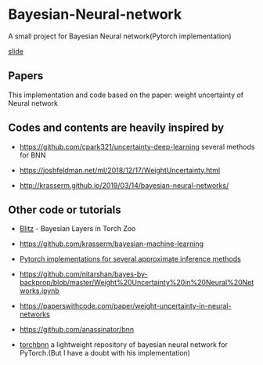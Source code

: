 # Bayesian-Neural-network
A small project for Bayesian Neural network(Pytorch implementation)

[slide](https://drive.google.com/open?id=1nxI06z1aHNJi0KMzXl7mh47KdSwqLxX9bHZmBvIab6E)

## Papers
This implementation and code based on the paper: weight uncertainty of Neural network
## Codes and contents are heavily inspired by

- https://github.com/cpark321/uncertainty-deep-learning several methods for BNN

- https://joshfeldman.net/ml/2018/12/17/WeightUncertainty.html

- http://krasserm.github.io/2019/03/14/bayesian-neural-networks/

## Other code or tutorials

- [Blitz](https://github.com/piEsposito/blitz-bayesian-deep-learning) - Bayesian Layers in Torch Zoo

- https://github.com/krasserm/bayesian-machine-learning

- [Pytorch implementations for several approximate inference methods](https://github.com/JavierAntoran/Bayesian-Neural-Networks)

- https://github.com/nitarshan/bayes-by-backprop/blob/master/Weight%20Uncertainty%20in%20Neural%20Networks.ipynb

- https://paperswithcode.com/paper/weight-uncertainty-in-neural-networks

- https://github.com/anassinator/bnn

- [torchbnn](https://github.com/Harry24k/bayesian-neural-network-pytorch) a lightweight repository of bayesian neural network for PyTorch.(But I have a doubt with his implementation)

